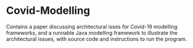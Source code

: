 # Covid-Modelling
Contains a paper discussing architectural isses for Covid-19 modelling frameworks, and a runnable Java modelling framework to illustrate the architectural issues, with source code and instructions to run the program.
